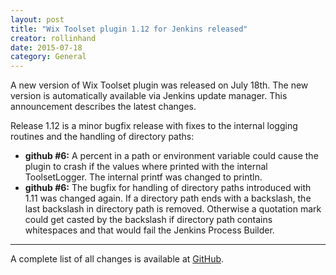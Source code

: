 ```yaml
---
layout: post
title: "Wix Toolset plugin 1.12 for Jenkins released"
creator: rollinhand
date: 2015-07-18
category: General
---
```

A new version of Wix Toolset plugin was released on July 18th. The new version is 
automatically available via Jenkins update manager. This announcement describes the latest changes.
<!--more-->
Release 1.12 is a minor bugfix release with fixes to the internal logging routines and the 
handling of directory paths:

* **github #6:** A percent in a path or environment variable could cause the plugin to crash
 if the values where printed with the internal ToolsetLogger. The internal printf was changed to println.
* **github #6:** The bugfix for handling of directory paths introduced with 1.11 was 
changed again. If a directory path ends with a backslash, the last backslash in directory path is 
removed. Otherwise a quotation mark could get casted by the backslash if directory path 
contains whitespaces and that would fail the Jenkins Process Builder.

***
A complete list of all changes is available at [GitHub](https://github.com/jenkinsci/wix-plugin/blob/master/CHANGELOG.md).
